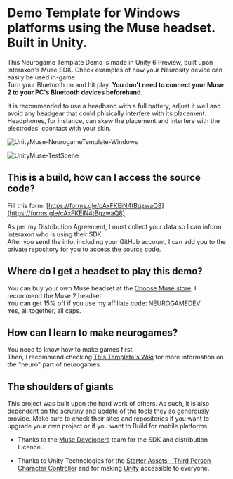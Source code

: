 #   Demo Template for Windows platforms using the Muse headset. Built in Unity. 

This Neurogame Template Demo is made in Unity 6 Preview, built upon Interaxon's Muse SDK. Check examples of how your Neurosity device can easily be used in-game.  
Turn your Bluetooth on and hit play. **You don't need to connect your Muse 2 to your PC's Bluetooth devices beforehand.**  

It is recommended to use a headband with a full battery, adjust it well and avoid any headgear that could phisically interfere with its placement.  
Headphones, for instance, can skew the placement and interfere with the electrodes' coontact with your skin.

![UnityMuse-NeurogameTemplate-Windows](https://github.com/neurogamedev/MuseUnity-NeurogameTemplate-Windows/assets/88777150/89707b3c-df38-4edd-afae-19037033a548)  
  
![UnityMuse-TestScene](https://github.com/neurogamedev/MuseUnity-NeurogameTemplate-Windows/assets/88777150/ea7afce4-02e8-4bbb-a1df-bc2492320373)

## This is a build, how can I access the source code?

Fill this form: [https://forms.gle/cAxFKEiN4tBqzwaQ8](https://forms.gle/cAxFKEiN4tBqzwaQ8)  
  
As per my Distribution Agreement, I must collect your data so I can inform Interaxon who is using their SDK.  
After you send the info, including your GitHub account, I can add you to the private repository for you to access the source code.  

## Where do I get a headset to play this demo?

You can buy your own Muse headset at the [Choose Muse store](https://choosemuse.com/). I recommend the Muse 2 headset.  
You can get 15% off if you use my affiliate code: NEUROGAMEDEV  
Yes, all together, all caps.  

## How can I learn to make neurogames?

You need to know how to make games first.  
Then, I recommend checking [This Template's Wiki](https://github.com/neurogamedev/MuseUnity-Windows-NeurogameTemplate/wiki) for more information on the "neuro" part of neurogames.  

## The shoulders of giants

This project was built upon the hard work of others. As such, it is also dependent on the scrutiny and update of the tools they so generously provide. Make sure to check their sites and repositories if you want to upgrade your own project or if you want to Build for mobile platforms.

- Thanks to the [Muse Developers](https://choosemuse.com/pages/developers) team for the SDK and distribution Licence.

- Thanks to Unity Technologies for the [Starter Assets - Third Person Character Controller](https://assetstore.unity.com/packages/essentials/starter-assets-third-person-character-controller-196526) and for making [Unity](https://unity.com//) accessible to everyone.
